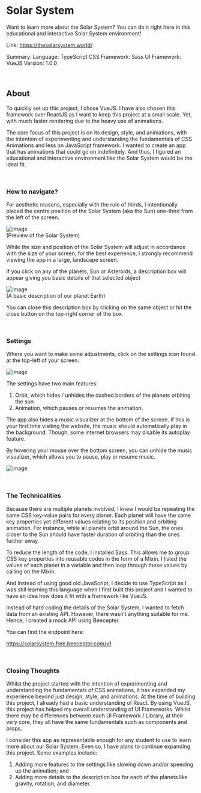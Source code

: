 # Solar System

Want to learn more about the Solar System? You can do it right here in this educational and interactive Solar System environment!

Link: 
https://thesolarsystem.world/

Summary: 
Language: TypeScript
CSS Framework: Sass
UI Framework: VueJS
Version: 1.0.0

<br/>

<h2>About</h2>

To quickly set up this project, I chose VueJS. I have also chosen this framework over ReactJS as I want to keep this project at a small scale. Yet, with much faster rendering due to the heavy use of animations. 

The core focus of this project is on its design, style, and animations, with the intention of experimenting and understanding the fundamentals of CSS Animations and less on JavaScript framework. I wanted to create an app that has animations that could go on indefinitely. And thus, I figured an educational and interactive environment like the Solar System would be the ideal fit.

<br/>

<h3>How to navigate?</h3>

For aesthetic reasons, especially with the rule of thirds, I intentionally placed the centre position of the Solar System (aka the Sun) one-third from the left of the screen. 

![image](https://user-images.githubusercontent.com/87306585/198903895-a82832fd-25d9-47d6-9dd2-bc12ff188fbc.png)
<br/>
(Preview of the Solar System)

While the size and position of the Solar System will adjust in accordance with the size of your screen, for the best experience, I strongly recommend viewing the app in a large, landscape screen.

If you click on any of the planets, Sun or Asteroids, a description box will appear giving you basic details of that selected object

![image](https://user-images.githubusercontent.com/87306585/198904002-6a7788b8-397f-479b-ab9a-56123a59896e.png)
<br/>
(A basic description of our planet Earth)

You can close this description box by clicking on the same object or hit the close button on the top-right corner of the box.

<br/>

<h3>Settings</h3>

Where you want to make some adjustments, click on the settings icon found at the top-left of your screen.

![image](https://user-images.githubusercontent.com/87306585/198902795-3624da46-09d1-4513-a070-ce57c12d0f05.png)

The settings have two main features: 
1. Orbit, which hides / unhides the dashed borders of the planets orbiting the sun. 
2. Animation, which pauses or resumes the animation.

The app also hides a music visualizer at the bottom of the screen. If this is your first time visiting the website, the music should automatically play in the background. Though, some internet browsers may disable its autoplay feature. 

By hovering your mouse over the bottom screen, you can unhide the music visualizer, which allows you to pause, play or resume music.

![image](https://user-images.githubusercontent.com/87306585/198904199-66c44c44-9ab6-41f3-a1f5-24bed84d7862.png)
<br/>

<br/>

<h3>The Technicalities</h3>

Because there are multiple planets involved, I knew I would be repeating the same CSS key-value pairs for every planet. Each planet will have the same key properties yet different values relating to its position and orbiting animation. For instance, while all planets orbit around the Sun, the ones closer to the Sun should have faster duration of orbiting than the ones further away.

To reduce the length of the code, I installed Sass. This allows me to group CSS key properties into reusable codes in the form of a Mixin. I listed the values of each planet in a variable and then loop through these values by calling on the Mixin.

And instead of using good old JavaScript, I decide to use TypeScript as I was still learning this language when I first built this project and I wanted to have an idea how does it fit with a framework like VueJS.

Instead of hard coding the details of the Solar System, I wanted to fetch data from an existing API. However, there wasn’t anything suitable for me. Hence, I created a mock API using Beecepter.

You can find the endpoint here:

https://solarsystem.free.beeceptor.com/v1

<br/>

<h3>Closing Thoughts</h3>

Whilst the project started with the intention of experimenting and understanding the fundamentals of CSS animations, it has expanded my experience beyond just design, style, and animations. At the time of building this project, I already had a basic understanding of React. By using VueJS, this project has helped my overall understanding of UI Frameworks. Whilst there may be differences between each UI Framework / Library, at their very core, they all have the same fundamentals such as components and props.

I consider this app as representable enough for any student to use to learn more about our Solar System. Even so, I have plans to continue expanding this project. Some examples include:

1.	Adding more features to the settings like slowing down and/or speeding up the animation; and
2.	Adding more details to the description box for each of the planets like gravity, rotation, and diameter.

<br/>




